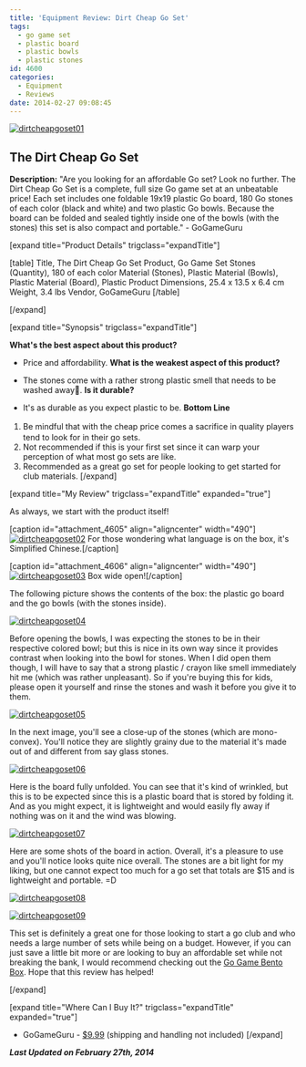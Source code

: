 ```yaml
---
title: 'Equipment Review: Dirt Cheap Go Set'
tags:
  - go game set
  - plastic board
  - plastic bowls
  - plastic stones
id: 4600
categories:
  - Equipment
  - Reviews
date: 2014-02-27 09:08:45
---
```


[![dirtcheapgoset01](http://www.bengozen.com/wp-content/uploads/2014/02/dirtcheapgoset01.jpg)](http://www.bengozen.com/wp-content/uploads/2014/02/dirtcheapgoset01.jpg)

## The Dirt Cheap Go Set

**Description:** "Are you looking for an affordable Go set? Look no further. The Dirt Cheap Go Set is a complete, full size Go game set at an unbeatable price! Each set includes one foldable 19x19 plastic Go board, 180 Go stones of each color (black and white) and two plastic Go bowls. Because the board can be folded and sealed tightly inside one of the bowls (with the stones) this set is also compact and portable." - GoGameGuru

<!--more-->

[expand title="Product Details" trigclass="expandTitle"]

[table]
Title, The Dirt Cheap Go Set
Product, Go Game Set
Stones (Quantity), 180 of each color
Material (Stones), Plastic
Material (Bowls), Plastic
Material (Board), Plastic
Product Dimensions, 25.4 x 13.5 x 6.4 cm
Weight, 3.4 lbs
Vendor, GoGameGuru
[/table]

[/expand]

[expand title="Synopsis" trigclass="expandTitle"]

**What's the best aspect about this product?**

*   Price and affordability.
**What is the weakest aspect of this product?**

*   The stones come with a rather strong plastic smell that needs to be washed away.
**Is it durable?**

*   It's as durable as you expect plastic to be.
**Bottom Line**

1.  <span style="line-height: 1.5em;">Be mindful that with the cheap price comes a sacrifice in quality players tend to look for in their go sets.</span>
2.  Not recommended if this is your first set since it can warp your perception of what most go sets are like.
3.  Recommended as a great go set for people looking to get started for club materials.
[/expand]

[expand title="My Review" trigclass="expandTitle" expanded="true"]

As always, we start with the product itself!

[caption id="attachment_4605" align="aligncenter" width="490"][![dirtcheapgoset02](http://www.bengozen.com/wp-content/uploads/2014/02/dirtcheapgoset02.jpg)](http://www.bengozen.com/wp-content/uploads/2014/02/dirtcheapgoset02.jpg) For those wondering what language is on the box, it's Simplified Chinese.[/caption]

[caption id="attachment_4606" align="aligncenter" width="490"][![dirtcheapgoset03](http://www.bengozen.com/wp-content/uploads/2014/02/dirtcheapgoset03.jpg)](http://www.bengozen.com/wp-content/uploads/2014/02/dirtcheapgoset03.jpg) Box wide open![/caption]

The following picture shows the contents of the box: the plastic go board and the go bowls (with the stones inside).

[![dirtcheapgoset04](http://www.bengozen.com/wp-content/uploads/2014/02/dirtcheapgoset04.jpg)](http://www.bengozen.com/wp-content/uploads/2014/02/dirtcheapgoset04.jpg)

Before opening the bowls, I was expecting the stones to be in their respective colored bowl; but this is nice in its own way since it provides contrast when looking into the bowl for stones. When I did open them though, I will have to say that a strong plastic / crayon like smell immediately hit me (which was rather unpleasant). So if you're buying this for kids, please open it yourself and rinse the stones and wash it before you give it to them.

[![dirtcheapgoset05](http://www.bengozen.com/wp-content/uploads/2014/02/dirtcheapgoset05.jpg)](http://www.bengozen.com/wp-content/uploads/2014/02/dirtcheapgoset05.jpg)

In the next image, you'll see a close-up of the stones (which are mono-convex). You'll notice they are slightly grainy due to the material it's made out of and different from say glass stones.

[![dirtcheapgoset06](http://www.bengozen.com/wp-content/uploads/2014/02/dirtcheapgoset06.jpg)](http://www.bengozen.com/wp-content/uploads/2014/02/dirtcheapgoset06.jpg)

Here is the board fully unfolded. You can see that it's kind of wrinkled, but this is to be expected since this is a plastic board that is stored by folding it. And as you might expect, it is lightweight and would easily fly away if nothing was on it and the wind was blowing.

[![dirtcheapgoset07](http://www.bengozen.com/wp-content/uploads/2014/02/dirtcheapgoset07.jpg)](http://www.bengozen.com/wp-content/uploads/2014/02/dirtcheapgoset07.jpg)

Here are some shots of the board in action. Overall, it's a pleasure to use and you'll notice looks quite nice overall. The stones are a bit light for my liking, but one cannot expect too much for a go set that totals are $15 and is lightweight and portable. =D

[![dirtcheapgoset08](http://www.bengozen.com/wp-content/uploads/2014/02/dirtcheapgoset08.jpg)](http://www.bengozen.com/wp-content/uploads/2014/02/dirtcheapgoset08.jpg)

[![dirtcheapgoset09](http://www.bengozen.com/wp-content/uploads/2014/02/dirtcheapgoset09.jpg)](http://www.bengozen.com/wp-content/uploads/2014/02/dirtcheapgoset09.jpg)

This set is definitely a great one for those looking to start a go club and who needs a large number of sets while being on a budget. However, if you can just save a little bit more or are looking to buy an affordable set while not breaking the bank, I would recommend checking out the [Go Game Bento Box](http://www.bengozen.com/equipment-review-go-bento-box/ "Equipment Review: The Go Bento Box"). Hope that this review has helped!

[/expand]

[expand title="Where Can I Buy It?" trigclass="expandTitle" expanded="true"]

*   GoGameGuru - [$9.99](http://shop.gogameguru.com/dirt-cheap-go-game-set/?acc=e4da3b7fbbce2345d7772b0674a318d5) (shipping and handling not included)
[/expand]

_**Last Updated on February 27th, 2014**_